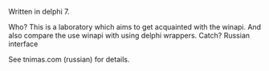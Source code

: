 Written in delphi 7. 

Who? This is a laboratory which aims to get acquainted with the winapi. And also compare the use winapi with using  delphi wrappers. 
Catch? Russian interface

See tnimas.com (russian) for details.